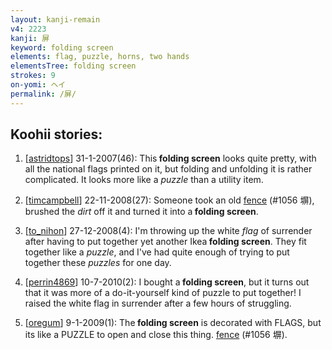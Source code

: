 ```yaml
---
layout: kanji-remain
v4: 2223
kanji: 屏
keyword: folding screen
elements: flag, puzzle, horns, two hands
elementsTree: folding screen
strokes: 9
on-yomi: ヘイ
permalink: /屏/
---
```


## Koohii stories: 

1) [<a href="http://kanji.koohii.com/profile/astridtops">astridtops</a>] 31-1-2007(46): This<strong> folding screen</strong> looks quite pretty, with all the national flags printed on it, but folding and unfolding it is rather complicated. It looks more like a <em>puzzle</em> than a utility item.

2) [<a href="http://kanji.koohii.com/profile/timcampbell">timcampbell</a>] 22-11-2008(27): Someone took an old <a href="../v4/1056.html">fence</a> (#1056 塀), brushed the <em>dirt</em> off it and turned it into a<strong> folding screen</strong>.

3) [<a href="http://kanji.koohii.com/profile/to_nihon">to_nihon</a>] 27-12-2008(4): I&#039;m throwing up the white <em>flag</em> of surrender after having to put together yet another Ikea<strong> folding screen</strong>. They fit together like a <em>puzzle</em>, and I&#039;ve had quite enough of trying to put together these <em>puzzles</em> for one day.

4) [<a href="http://kanji.koohii.com/profile/perrin4869">perrin4869</a>] 10-7-2010(2): I bought a<strong> folding screen</strong>, but it turns out that it was more of a do-it-yourself kind of puzzle to put together! I raised the white flag in surrender after a few hours of struggling.

5) [<a href="http://kanji.koohii.com/profile/oregum">oregum</a>] 9-1-2009(1): The<strong> folding screen</strong> is decorated with FLAGS, but its like a PUZZLE to open and close this thing. <a href="../v4/1056.html">fence</a> (#1056 塀).

